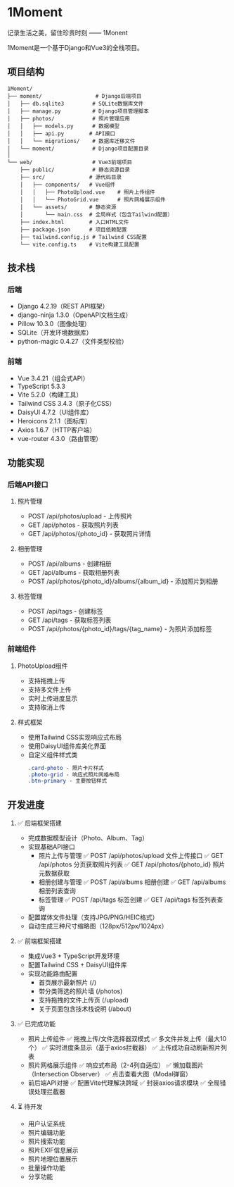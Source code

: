 # 1Moment
记录生活之美，留住珍贵时刻 —— 1Monent

1Moment是一个基于Django和Vue3的全栈项目。

## 项目结构

```
1Moment/
├── moment/                 # Django后端项目
│   ├── db.sqlite3         # SQLite数据库文件
│   ├── manage.py          # Django项目管理脚本
│   ├── photos/            # 照片管理应用
│   │   ├── models.py      # 数据模型
│   │   ├── api.py        # API接口
│   │   └── migrations/    # 数据库迁移文件
│   └── moment/            # Django项目配置目录
│
└── web/                   # Vue3前端项目
    ├── public/            # 静态资源目录
    ├── src/              # 源代码目录
    │   ├── components/   # Vue组件
    │   │   ├── PhotoUpload.vue    # 照片上传组件
    │   │   └── PhotoGrid.vue      # 照片网格展示组件
    │   └── assets/       # 静态资源
    │       └── main.css  # 全局样式（包含Tailwind配置）
    ├── index.html        # 入口HTML文件
    ├── package.json      # 项目依赖配置
    ├── tailwind.config.js # Tailwind CSS配置
    └── vite.config.ts    # Vite构建工具配置
```

## 技术栈

### 后端
- Django 4.2.19（REST API框架）
- django-ninja 1.3.0（OpenAPI文档生成）
- Pillow 10.3.0（图像处理）
- SQLite（开发环境数据库）
- python-magic 0.4.27（文件类型校验）

### 前端
- Vue 3.4.21（组合式API）
- TypeScript 5.3.3
- Vite 5.2.0（构建工具）
- Tailwind CSS 3.4.3（原子化CSS）
- DaisyUI 4.7.2（UI组件库）
- Heroicons 2.1.1（图标库）
- Axios 1.6.7（HTTP客户端）
- vue-router 4.3.0（路由管理）

## 功能实现

### 后端API接口
1. 照片管理
   - POST /api/photos/upload - 上传照片
   - GET /api/photos - 获取照片列表
   - GET /api/photos/{photo_id} - 获取照片详情

2. 相册管理
   - POST /api/albums - 创建相册
   - GET /api/albums - 获取相册列表
   - POST /api/photos/{photo_id}/albums/{album_id} - 添加照片到相册

3. 标签管理
   - POST /api/tags - 创建标签
   - GET /api/tags - 获取标签列表
   - POST /api/photos/{photo_id}/tags/{tag_name} - 为照片添加标签

### 前端组件
1. PhotoUpload组件
   - 支持拖拽上传
   - 支持多文件上传
   - 实时上传进度显示
   - 支持取消上传

2. 样式框架
   - 使用Tailwind CSS实现响应式布局
   - 使用DaisyUI组件库美化界面
   - 自定义组件样式类
     ```css
     .card-photo - 照片卡片样式
     .photo-grid - 响应式照片网格布局
     .btn-primary - 主要按钮样式
     ```

## 开发进度
1. ✅ 后端框架搭建
   - 完成数据模型设计（Photo、Album、Tag）
   - 实现基础API接口
     - 照片上传与管理
       ✅ POST /api/photos/upload 文件上传接口
       ✅ GET /api/photos 分页获取照片列表
       ✅ GET /api/photos/{photo_id} 照片元数据获取
     - 相册创建与管理
       ✅ POST /api/albums 相册创建
       ✅ GET /api/albums 相册列表查询
     - 标签管理
       ✅ POST /api/tags 标签创建
       ✅ GET /api/tags 标签列表查询
   - 配置媒体文件处理（支持JPG/PNG/HEIC格式）
   - 自动生成三种尺寸缩略图（128px/512px/1024px）

2. ✅ 前端框架搭建
   - 集成Vue3 + TypeScript开发环境
   - 配置Tailwind CSS + DaisyUI组件库
   - 实现功能路由配置
     - 首页展示最新照片 (/)
     - 带分类筛选的照片墙 (/photos)
     - 支持拖拽的文件上传页 (/upload)
     - 关于页面包含技术栈说明 (/about)

3. ✅ 已完成功能
   - 照片上传组件
     ✅ 拖拽上传/文件选择器双模式
     ✅ 多文件并发上传（最大10个）
     ✅ 实时进度条显示（基于axios拦截器）
     ✅ 上传成功自动刷新照片列表
   - 照片网格展示组件
     ✅ 响应式布局（2-4列自适应）
     ✅ 懒加载图片（Intersection Observer）
     ✅ 点击查看大图（Modal弹窗）
   - 前后端API对接
     ✅ 配置Vite代理解决跨域
     ✅ 封装axios请求模块
     ✅ 全局错误处理拦截器

4. ⏳ 待开发
   - 用户认证系统
   - 照片编辑功能
   - 照片搜索功能
   - 照片EXIF信息展示
   - 照片地理位置展示
   - 批量操作功能
   - 分享功能
